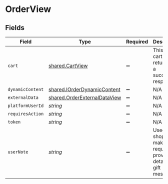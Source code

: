 # OrderView


## Fields

| Field                                                                               | Type                                                                                | Required                                                                            | Description                                                                         |
| ----------------------------------------------------------------------------------- | ----------------------------------------------------------------------------------- | ----------------------------------------------------------------------------------- | ----------------------------------------------------------------------------------- |
| `cart`                                                                              | [shared.CartView](../../../sdk/models/shared/cartview.md)                           | :heavy_minus_sign:                                                                  | This is the cart object returned in a successful response.                          |
| `dynamicContent`                                                                    | [shared.IOrderDynamicContent](../../../sdk/models/shared/iorderdynamiccontent.md)   | :heavy_minus_sign:                                                                  | N/A                                                                                 |
| `externalData`                                                                      | [shared.OrderExternalDataView](../../../sdk/models/shared/orderexternaldataview.md) | :heavy_minus_sign:                                                                  | N/A                                                                                 |
| `platformUserId`                                                                    | *string*                                                                            | :heavy_minus_sign:                                                                  | N/A                                                                                 |
| `requiresAction`                                                                    | *string*                                                                            | :heavy_minus_sign:                                                                  | N/A                                                                                 |
| `token`                                                                             | *string*                                                                            | :heavy_minus_sign:                                                                  | N/A                                                                                 |
| `userNote`                                                                          | *string*                                                                            | :heavy_minus_sign:                                                                  | Used by shoppers to make extra requests or provide details for gift messages.       |